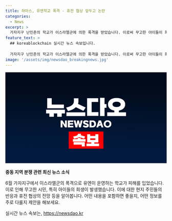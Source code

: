 ```yaml
---
title: 하마스, 유엔학교 폭격 - 휴전 협상 앞두고 논란
categories:
  - News
excerpt: >
  가자지구 난민촌의 학교가 이스라엘군에 의한 폭격을 받았습니다. 이로써 무고한 아이들이 희생되었으며, 건물이 파괴되고 유엔 차량도 피해를 입었습니다. 휴전 협상을 앞두고 있던 상황에서 이번 공습으로 협상 분위기가 급변할 수 있음에 우려가 커지고 있습니다. 하마스는 휴전을 제안하며 협상 분위기를 조성하고 있지만, 양측의 입장차가 여전하며 미국과 이스라엘의 정보 당국이 모이는 등의 조치가 이루어지고 있습니다.
feature_text: >
  ## koreablockchain 실시간 뉴스 속보입니다.

  가자지구 난민촌의 학교가 이스라엘군에 의한 폭격을 받았습니다. 이로써 무고한 아이들이 희생되었으며, 건물이 파괴되고 유엔 차량도 피해를 입었습니다. 휴전 협상을 앞두고 있던 상황에서 이번 공습으로 협상 분위기가 급변할 수 있음에 우려가 커지고 있습니다. 하마스는 휴전을 제안하며 협상 분위기를 조성하고 있지만, 양측의 입장차가 여전하며 미국과 이스라엘의 정보 당국이 모이는 등의 조치가 이루어지고 있습니다.
image: '/assets/img/newsdao_breakingnews.jpg'
---
```


<p><img src="/assets/img/newsdao_breakingnews.jpg" alt="koreablockchain 속보" /></p>

<p><b>중동 지역 분쟁 관련 최신 뉴스 소식</b></p>

<p>6월 가자지구에서 이스라엘군의 폭격으로 유엔이 운영하는 학교가 피해를 입었습니다. 이로 인해 무고한 시민, 특히 아이들의 희생이 발생했습니다. 이에 대한 현지 주민들의 반응과 휴전 협상의 전망 등을 알아봅니다.
어떤 내용을 포함하면 좋을지, 어떤 정보를 주로 다룰지 제안을 해보세요.</p>
실시간 뉴스 속보는, <a href="https://newsdao.kr" rel="dofollow">https://newsdao.kr</a>


